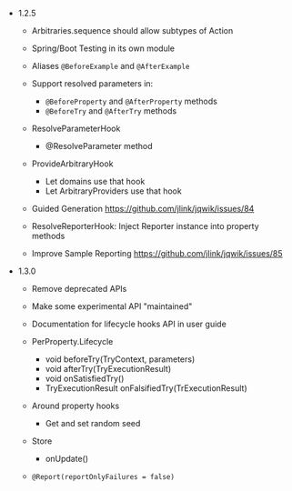 - 1.2.5

    - Arbitraries.sequence should allow subtypes of Action<M>

    - Spring/Boot Testing in its own module
    
    - Aliases `@BeforeExample` and `@AfterExample`
    
    - Support resolved parameters in:
      - `@BeforeProperty` and `@AfterProperty` methods
      - `@BeforeTry` and `@AfterTry` methods

    - ResolveParameterHook
        - @ResolveParameter method

    - ProvideArbitraryHook
        - Let domains use that hook
        - Let ArbitraryProviders use that hook
    
    - Guided Generation
      https://github.com/jlink/jqwik/issues/84
      
    - ResolveReporterHook: Inject Reporter instance into property methods
    
    - Improve Sample Reporting
      https://github.com/jlink/jqwik/issues/85

- 1.3.0

    - Remove deprecated APIs
    
    - Make some experimental API "maintained"

    - Documentation for lifecycle hooks API in user guide

    - PerProperty.Lifecycle
        - void beforeTry(TryContext, parameters)
        - void afterTry(TryExecutionResult)
        - void onSatisfiedTry()
        - TryExecutionResult onFalsifiedTry(TrExecutionResult)

    - Around property hooks
        - Get and set random seed

    - Store
        - onUpdate()
    
    - `@Report(reportOnlyFailures = false)`

